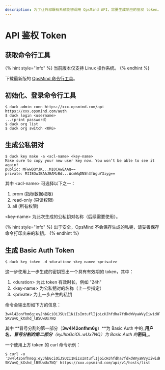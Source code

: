```yaml
---
description: 为了让外部既有系统能够调用 OpsMind API，需要生成响应的鉴权 token。
---
```


# API 鉴权 Token

## 获取命令行工具

{% hint style="info" %}
当前版本仅支持 Linux 操作系统。
{% endhint %}

下载最新版的 [OpsMind 命令行工具](http://dog.opsmind.com/duck)。

## 初始化、登录命令行工具

```
$ duck admin conn https://xxx.opsmind.com/api https://xxx.opsmind.com/auth
$ duck login <username>
...(print password)
$ duck org list
$ duck org switch <ORG>
```

## 生成公私钥对

```
$ duck key make -a <acl-name> <key-name>
Make sure to copy your new user key now. You won’t be able to see it again!
public: MFwwDQYJK...M10CAwEAAQ==
private: MIIBOwIBAAJBAMzBd...WcmWqDN5h3fWguY3iyg==
```

其中 &lt;acl-name&gt; 可选择以下之一：

1. prom \(指标数据权限\)
2. read-only \(只读权限\)
3. all \(所有权限\)

&lt;key-name&gt; 为此次生成的公私钥对名称（后续需要使用）。

{% hint style="info" %}
出于安全，OpsMind 不会保存生成的私钥，请妥善保存命令打印出来的私钥。
{% endhint %}

## 生成 Basic Auth Token

```text
$ duck key token -d <duration> <key-name> <private>
```

这一步使用上一步生成的密钥签出一个具有有效期的 token，其中：

1. &lt;duration&gt; 为此 token  有效时长，例如 "24h"
2. &lt;key-name&gt; 为公私钥对的名称（上一步指定）
3. &lt;private&gt; 为上一步产生的私钥

命令会输出形如下方的信息：

```text
3w4l42onfhm6g:eyJhbGciOiJSUzI1NiIsImtuflIjoicHJhfdha7fdkdWVyaWVyIiwidHlwIjoiSldUIn0.eyJleHAiOjE4NTc0NTYwMzB9.bCSq_FW5yXWVWfXJbIx6E0ogtcy1j9HLgH20fjdO0sdfvujkhF5PqKx3F_DfXCe-SKVuvQ_kXshd_lBSUwUx7NQ
```

其中 **冒号分割的第一部分（**3w4l42onfhm6g**）**为 Basic Auth 中的_**用户名**_，**冒号分割的第二部分**（eyJhbGciOi..wUx7NQ）为 Basic Auth 的_**密码**_。

一个使用上方 token 的 curl 命令示例：

```text
$ curl -u '3w4l42onfhm6g:eyJhbGciOiJSUzI1NiIsImtuflIjoicHJhfdha7fdkdWVyaWVyIiwidHlwIjoiSldUIn0.eyJleHAiOjE4NTc0NTYwMzB9.bCSq_FW5yXWVWfXJbIx6E0ogtcy1j9HLgH20fjdO0sdfvujkhF5PqKx3F_DfXCe-SKVuvQ_kXshd_lBSUwUx7NQ' https://xxx.opsmind.com/api/v1/hosts/list
```



